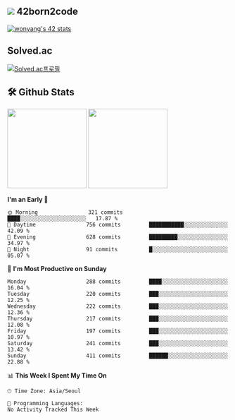 
## <img src="https://img.shields.io/badge/-000000?style=flat&logo=42&logoColor=white"> 42born2code
[![wonyang's 42 stats](https://badge42.vercel.app/api/v2/cl5nhe5b6007809kydha7ht42/stats?cursusId=21&coalitionId=88)](https://profile.intra.42.fr/users/wonyang)

## Solved.ac
[![Solved.ac프로필](http://mazassumnida.wtf/api/v2/generate_badge?boj=bennyws)](https://solved.ac/bennyws)

## 🛠️ Github Stats
<p>
  <img height="180em" src="https://github-readme-stats-veggie-garden.vercel.app/api?username=gemstoneyang&show_icons=true&include_all_commits=true&bg_color=30,e96443,904e95&title_color=fff&text_color=fff">
  <img height="180em" src="https://github-readme-stats-veggie-garden.vercel.app/api/top-langs/?username=gemstoneyang&layout=compact&bg_color=30,e96443,904e95&title_color=fff&text_color=fff">
</p>

<!--START_SECTION:waka-->
**I'm an Early 🐤** 

```text
🌞 Morning                321 commits         ████░░░░░░░░░░░░░░░░░░░░░   17.87 % 
🌆 Daytime                756 commits         ███████████░░░░░░░░░░░░░░   42.09 % 
🌃 Evening                628 commits         █████████░░░░░░░░░░░░░░░░   34.97 % 
🌙 Night                  91 commits          █░░░░░░░░░░░░░░░░░░░░░░░░   05.07 % 
```
📅 **I'm Most Productive on Sunday** 

```text
Monday                   288 commits         ████░░░░░░░░░░░░░░░░░░░░░   16.04 % 
Tuesday                  220 commits         ███░░░░░░░░░░░░░░░░░░░░░░   12.25 % 
Wednesday                222 commits         ███░░░░░░░░░░░░░░░░░░░░░░   12.36 % 
Thursday                 217 commits         ███░░░░░░░░░░░░░░░░░░░░░░   12.08 % 
Friday                   197 commits         ███░░░░░░░░░░░░░░░░░░░░░░   10.97 % 
Saturday                 241 commits         ███░░░░░░░░░░░░░░░░░░░░░░   13.42 % 
Sunday                   411 commits         ██████░░░░░░░░░░░░░░░░░░░   22.88 % 
```


📊 **This Week I Spent My Time On** 

```text
🕑︎ Time Zone: Asia/Seoul

💬 Programming Languages: 
No Activity Tracked This Week
```


<!--END_SECTION:waka-->
